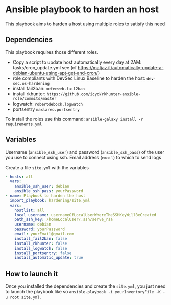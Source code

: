 # Ansible playbook to harden an host

This playbook aims to harden a host using multiple roles to satisfy this need

## Dependencies

This playbook requires those different roles.

- Copy a script to update host automatically every day at 2AM: tasks/cron_update.yml see (cf <https://matjaz.it/automatically-update-a-debian-ubuntu-using-apt-get-and-cron/>)
- role compliants with DevSec Linux Baseline to harden the host: `dev-sec.os-hardening`
- install fail2ban: `oefenweb.fail2ban`
- install rkhunter: `https://github.com/icyd/rkhunter-ansible-role/commits/master`
- logwatch: `robertdebock.logwatch`
- portsentry `maxlareo.portsentry`

To install the roles use this command:
`ansible-galaxy install -r  requirements.yml`

## Variables

Username (`ansible_ssh_user`) and password (`ansible_ssh_pass`) of the user you use to connect using ssh.
Email address (`email`) to which to send logs

Create a file `site.yml` with the variables

```yml
- hosts: all
  vars:
    ansible_ssh_user: debian
    ansible_ssh_pass: yourPassword
- name: Playbook to harden the host
  import_playbook: hardening/site.yml
  vars:
    hostlist: all
    local_username: usernameOfLocalUserWhereTheSSHKeyWillBeCreated
    path_ssh_key: /homeLocalUser/.ssh/serve_rsa
    username: debian
    password: yourPassword
    email: yourEmail@gmail.com
    install_fail2ban: false
    install_rkhunter: false
    install_logwatch: false
    install_portsentry: false
    install_automatic_update: true
```

## How to launch it

Once you installed the dependencies and create the `site.yml`, you just need to launch the playbook like so `ansible-playbook -i yourInventoryFile -K -u root site.yml`.
